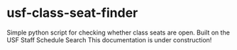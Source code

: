 # usf-class-seat-finder
Simple python script for checking whether class seats are open. Built on the USF Staff Schedule Search
This documentation is under construction!
